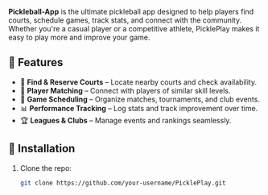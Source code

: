 **Pickleball-App** is the ultimate pickleball app designed to help players find courts, schedule games, track stats, and connect with the community. Whether you're a casual player or a competitive athlete, PicklePlay makes it easy to play more and improve your game.  

## 🚀 Features  
- 📍 **Find & Reserve Courts** – Locate nearby courts and check availability.  
- 👥 **Player Matching** – Connect with players of similar skill levels.  
- 📅 **Game Scheduling** – Organize matches, tournaments, and club events.  
- 📊 **Performance Tracking** – Log stats and track improvement over time.  
- 🏆 **Leagues & Clubs** – Manage events and rankings seamlessly.  

## 🔧 Installation  
1. Clone the repo:  
   ```sh
   git clone https://github.com/your-username/PicklePlay.git

